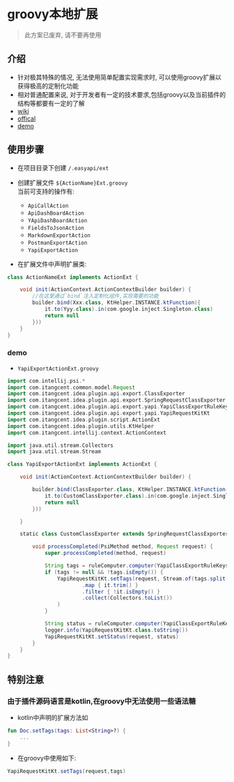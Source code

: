 # groovy本地扩展

> 此方案已废弃, 请不要再使用

## 介绍

- 针对极其特殊的情况, 无法使用简单配置实现需求时, 可以使用groovy扩展以获得极高的定制化功能
- 相对普通配置来说, 对于开发者有一定的技术要求,包括groovy以及当前插件的结构等都要有一定的了解
- [wiki](https://en.wikipedia.org/wiki/Apache_Groovy)
- [offical](http://groovy-lang.org/)
- [demo](https://github.com/Earth-1610/spring-demo/tree/feature/ext/.easyapi/ext)

## 使用步骤

- 在项目目录下创建 `/.easyapi/ext`
- 创建扩展文件 `${ActionName}Ext.groovy`<br>当前可支持的操作有:
  - `ApiCallAction`
  - `ApiDashBoardAction`
  - `YApiDashBoardAction`
  - `FieldsToJsonAction`
  - `MarkdownExportAction`
  - `PostmanExportAction`
  - `YapiExportAction`

- 在扩展文件中声明扩展类:

```groovy
class ActionNameExt implements ActionExt {

    void init(ActionContext.ActionContextBuilder builder) {
        //在这里通过`bind`注入定制化组件,实现需要的功能
        builder.bind(Xxx.class, KtHelper.INSTANCE.ktFunction({
            it.to(Yyy.class).in(com.google.inject.Singleton.class)
            return null
        }))
    }
}
```

### demo

- `YapiExportActionExt.groovy`

```groovy
import com.intellij.psi.*
import com.itangcent.common.model.Request
import com.itangcent.idea.plugin.api.export.ClassExporter
import com.itangcent.idea.plugin.api.export.SpringRequestClassExporter
import com.itangcent.idea.plugin.api.export.yapi.YapiClassExportRuleKeys
import com.itangcent.idea.plugin.api.export.yapi.YapiRequestKitKt
import com.itangcent.idea.plugin.script.ActionExt
import com.itangcent.idea.plugin.utils.KtHelper
import com.itangcent.intellij.context.ActionContext

import java.util.stream.Collectors
import java.util.stream.Stream

class YapiExportActionExt implements ActionExt {

    void init(ActionContext.ActionContextBuilder builder) {

        builder.bind(ClassExporter.class, KtHelper.INSTANCE.ktFunction({
            it.to(CustomClassExporter.class).in(com.google.inject.Singleton.class)
            return null
        }))

    }

    static class CustomClassExporter extends SpringRequestClassExporter {

        void processCompleted(PsiMethod method, Request request) {
            super.processCompleted(method, request)

            String tags = ruleComputer.computer(YapiClassExportRuleKeys.TAG, method)
            if (tags != null && !tags.isEmpty()) {
                YapiRequestKitKt.setTags(request, Stream.of(tags.split("\n"))
                        .map { it.trim() }
                        .filter { !it.isEmpty() }
                        .collect(Collectors.toList())
                )
            }

            String status = ruleComputer.computer(YapiClassExportRuleKeys.STATUS, method)
            logger.info(YapiRequestKitKt.class.toString())
            YapiRequestKitKt.setStatus(request, status)
        }
    }
}
```

## 特别注意

### 由于插件源码语言是kotlin,在groovy中无法使用一些语法糖

- kotlin中声明的扩展方法如

```kotlin
fun Doc.setTags(tags: List<String>?) {
    ...
}
```

- 在groovy中使用如下:

```groovy
YapiRequestKitKt.setTags(request,tags)
```